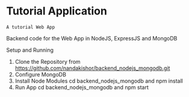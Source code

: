 # Tutorial Application
    A tutorial Web App
 Backend code for the Web App in NodeJS, ExpressJS and MongoDB
 
 Setup and Running 
 1. Clone the Repository from https://github.com/nandakishor/backend_nodejs_mongodb.git
 2. Configure MongoDB
 3. Install Node Modules 
    cd backend_nodejs_mongodb and npm install
 4. Run App
    cd backend_nodejs_mongodb and npm start